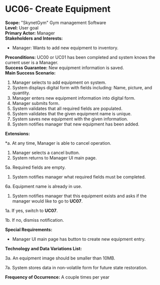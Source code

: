 UC06- Create Equipment
=======================

**Scope:** "SkynetGym" Gym management Software  
**Level:** User goal  
**Primary Actor:** Manager  
**Stakeholders and Interests:**

- Manager: Wants to add new equipment to inventory.

**Preconditions:** UC00 or UC01 has been completed and system knows the current user is a Manager.  
**Success Guarantee:** New equipment information is saved.  
**Main Success Scenario:**

1.	Manager selects to add equipment on system.
2.	System displays digital form with fields including: Name, picture, and quantity.
3.	Manager enters new equipment information into digital form.
4.	Manager submits form.
5.	System validates that all required fields are populated.
6.	System validates that the given equipment name is unique.
7.	System saves new equipment with the given information.
8.	System notifies manager that new equipment has been added.

**Extensions:**

*a. At any time, Manager is able to cancel operation.

1. Manager selects a cancel button.
2. System returns to Manager UI main page.

5a. Required fields are empty.

1. System notifies manager what required fields must be completed.

6a. Equipment name is already in use.

1.	System notifies manager that this equipment exists and asks if the manager would like to go to **UC07**.

 1a. If yes, switch to **UC07**.
 
 1b. If no, dismiss notification.
 
**Special Requirements:**

- Manager UI main page has button to create new equipment entry.

**Technology and Data Variations List:**

3a. An equipment image should be smaller than 10MB.

7a. System stores data in non-volatile form for future state restoration.

**Frequency of Occurrence:** A couple times per year
